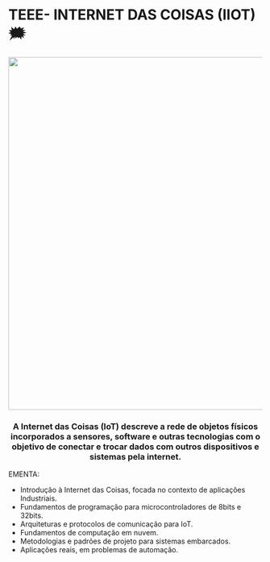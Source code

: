 # TEEE- INTERNET DAS COISAS (IIOT) :right_anger_bubble:


<div align = "center">
<img src ="https://user-images.githubusercontent.com/73250271/193489933-cb4f8203-ff64-43e0-8d28-5cbec85e395b.gif" width = 700px />

<h3>A Internet das Coisas (IoT) descreve a rede de objetos físicos incorporados a sensores, software e outras tecnologias com o objetivo de conectar e trocar dados com outros dispositivos e sistemas pela internet.</h3>

</div>


EMENTA:
<ul>
<li>Introdução à Internet das Coisas, focada no contexto de aplicações Industriais.</li>
<li>Fundamentos de programação para microcontroladores de 8bits e 32bits.</li>
<li>Arquiteturas e protocolos de comunicação para IoT.</li>
<li>Fundamentos de computação em nuvem.</li>
<li>Metodologias e padrões de projeto para sistemas embarcados.</li>
<li>Aplicações reais, em problemas de automação.</li>
</ul>


